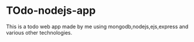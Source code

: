 # TOdo-nodejs-app
This is a todo web app made by me using mongodb,nodejs,ejs,express and various other technologies.
